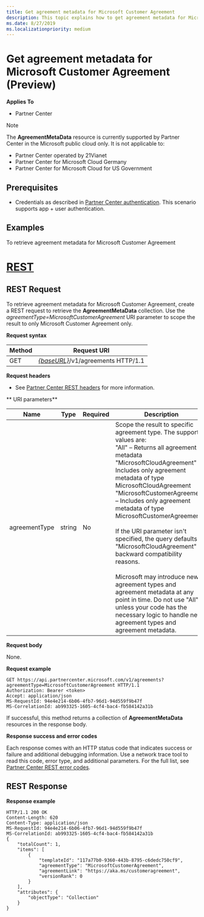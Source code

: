 ```yaml
---
title: Get agreement metadata for Microsoft Customer Agreement
description: This topic explains how to get agreement metadata for Microsoft Customer Agreement.
ms.date: 8/27/2019
ms.localizationpriority: medium
---
```


# Get agreement metadata for Microsoft Customer Agreement (Preview)

**Applies To**

- Partner Center

> [!NOTE]
> The **AgreementMetaData** resource is currently supported by Partner Center in the Microsoft public cloud only. It is not applicable to:
> - Partner Center operated by 21Vianet
> - Partner Center for Microsoft Cloud Germany
> - Partner Center for Microsoft Cloud for US Government

## Prerequisites

- Credentials as described in [Partner Center authentication](./partner-center-authentication.md). This scenario supports app + user authentication.

## Examples

To retrieve agreement metadata for Microsoft Customer Agreement

# [REST](#tab/rest)

## <span id="Request"/><span id="request"/><span id="REQUEST"/>REST Request

To retrieve agreement metadata for Microsoft Customer Agreement, create a REST request to retrieve the **AgreementMetaData** collection. Use the *agreementType=MicrosoftCustomerAgreement* URI parameter to scope the result to only Microsoft Customer Agreement only.

**Request syntax**

| Method | Request URI                                                         |
|--------|---------------------------------------------------------------------|
| GET    | [*\{baseURL\}*](partner-center-rest-urls.md)/v1/agreements HTTP/1.1 |

**Request headers**

- See [Partner Center REST headers](headers.md) for more information.

** URI parameters**

| Name                   | Type     | Required | Description                                                             |
|------------------------|----------|----------|-------------------------------------------------------------------------|
| agreementType | string | No | Scope the result to specific agreement type. The supported values are:<br/> "All" – Returns all agreement metadata<br/> "MicrosoftCloudAgreement" – Includes only agreement metadata of type MicrosoftCloudAgreement<br/> "MicrosoftCustomerAgreement" – Includes only agreement metadata of type MicrosoftCustomerAgreement<br/><br/>If the URI parameter isn't specified, the query defaults to "MicrosoftCloudAgreement" for backward compatibility reasons.<br/><br/>Microsoft may introduce new agreement types and agreement metadata at any point in time. Do not use "All" unless your code has the necessary logic to handle new agreement types and agreement metadata. |


**Request body**

None.

**Request example**

```http
GET https://api.partnercenter.microsoft.com/v1/agreements?agreementType=MicrosoftCustomerAgreement HTTP/1.1
Authorization: Bearer <token>
Accept: application/json
MS-RequestId: 94e4e214-6b06-4fb7-96d1-94d559f9b47f
MS-CorrelationId: ab993325-1605-4cf4-bac4-fb584142a31b
```

If successful, this method returns a collection of **AgreementMetaData** resources in the response body.

**Response success and error codes**

Each response comes with an HTTP status code that indicates success or failure and additional debugging information. Use a network trace tool to read this code, error type, and additional parameters. For the full list, see [Partner Center REST error codes](error-codes.md).

## <span id="Response"/><span id="response"/><span id="RESPONSE"/>REST Response

**Response example**

```http
HTTP/1.1 200 OK
Content-Length: 620
Content-Type: application/json
MS-RequestId: 94e4e214-6b06-4fb7-96d1-94d559f9b47f
MS-CorrelationId: ab993325-1605-4cf4-bac4-fb584142a31b
{
    "totalCount": 1,
    "items": [
        {
            "templateId": "117a77b0-9360-443b-8795-c6dedc750cf9",
            "agreementType": "MicrosoftCustomerAgreement",
            "agreementLink": "https://aka.ms/customeragreement",
            "versionRank": 0
        }
    ],
    "attributes": {
        "objectType": "Collection"
    }
}
```
